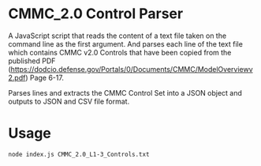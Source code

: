 # CMMC_2.0 Control Parser

A JavaScript script that reads the content of a text file taken on the command line as the first argument.
And parses each line of the text file which contains CMMC v2.0 Controls that have been copied from the published PDF (https://dodcio.defense.gov/Portals/0/Documents/CMMC/ModelOverviewv2.pdf) Page 6-17.

Parses lines and extracts the CMMC Control Set into a JSON object and outputs to JSON and CSV file format.

# Usage

```
node index.js CMMC_2.0_L1-3_Controls.txt
```

